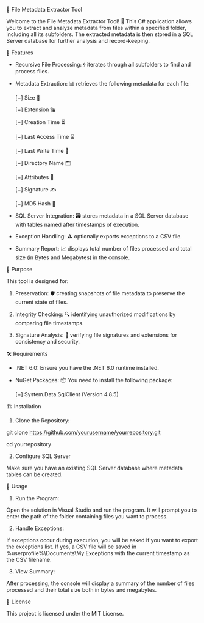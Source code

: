 📁 File Metadata Extractor Tool

Welcome to the File Metadata Extractor Tool! 🎉 This C# application allows you to extract and analyze metadata from files within a specified folder, including all its subfolders. The extracted metadata is then stored in a SQL Server database for further analysis and record-keeping.



🌟 Features

- Recursive File Processing: 🌀 iterates through all subfolders to find and process files.
  
- Metadata Extraction: 📊 retrieves the following metadata for each file:
  
  [+] Size 📏
  
  [+] Extension 🔠
  
  [+] Creation Time ⏳
  
  [+] Last Access Time ⌛
  
  [+] Last Write Time 📝
  
  [+] Directory Name 🗂️
  
  [+] Attributes 🔖
  
  [+] Signature ✍️
  
  [+] MD5 Hash 🔐

- SQL Server Integration: 🗃️ stores metadata in a SQL Server database with tables named after timestamps of execution.
  
- Exception Handling: ⚠️ optionally exports exceptions to a CSV file.
  
- Summary Report: 📈 displays total number of files processed and total size (in Bytes and Megabytes) in the console.



🎯 Purpose

This tool is designed for:

1. Preservation: 🛡️ creating snapshots of file metadata to preserve the current state of files.

2. Integrity Checking: 🔍 identifying unauthorized modifications by comparing file timestamps.

3. Signature Analysis: 🔎 verifying file signatures and extensions for consistency and security.



🛠️ Requirements

- .NET 6.0: Ensure you have the .NET 6.0 runtime installed.
  
- NuGet Packages: 📦 You need to install the following package:
  
  [+] System.Data.SqlClient (Version 4.8.5)



🏗️ Installation

1. Clone the Repository:

git clone https://github.com/yourusername/yourrepository.git

cd yourrepository

2. Configure SQL Server

Make sure you have an existing SQL Server database where metadata tables can be created.



🚀 Usage

1. Run the Program:
   
Open the solution in Visual Studio and run the program. It will prompt you to enter the path of the folder containing files you want to process.

2. Handle Exceptions:
   
If exceptions occur during execution, you will be asked if you want to export the exceptions list. If yes, a CSV file will be saved in %userprofile%\Documents\My Exceptions with the current timestamp as the CSV filename.

3. View Summary:
   
After processing, the console will display a summary of the number of files processed and their total size both in bytes and megabytes.



📜 License

This project is licensed under the MIT License.





